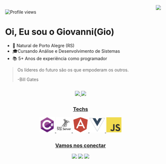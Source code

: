 <img align="right" height="590em" src="https://gist.githubusercontent.com/giovannigb/25916b0c2fd1a4922bded243e16d6da9/raw/72db9a3c2adb692d2b312c4890bd87dea114be78/githubcard.svg"/>
<p align="left"> <img src="https://komarev.com/ghpvc/?username=giovannigb&color=blue" alt="Profile views" /> </p>

# Oi, Eu sou o Giovanni(Gio)

* 📌 Natural de Porto Alegre (RS) 
* 🎓Cursando Análise e Desenvolvimento de Sistemas
* 📚 5+ Anos de experiência como programador

 <blockquote>
  <p>
  Os líderes do futuro são os que empoderam os outros.
 </p>
 -Bill Gates
 </blockquote>
 
 ##
 <div align="center">
  <a href="https://github.com/giovannigb" target="_blank">
  <img height="180em" src="https://github-readme-stats.vercel.app/api?username=giovannigb&show_icons=true&theme=github_dark&include_all_commits=true&count_private=true"/>
  <img height="180em" src="https://github-readme-stats.vercel.app/api/top-langs/?username=giovannigb&layout=compact&langs_count=7&theme=github_dark"/>

 ##
 
 ### Techs
<div display = "inline-block">
   <img height="50" alt="CSharp" title="CSharp" src='https://github.com/devicons/devicon/blob/master/icons/csharp/csharp-original.svg'> 
 <img height="50" alt="Sql Server" title="SqlServer" src='https://github.com/devicons/devicon/blob/master/icons/microsoftsqlserver/microsoftsqlserver-plain-wordmark.svg'>
   <img height="50" alt="Angular" title="Angular" src='https://github.com/devicons/devicon/blob/master/icons/angularjs/angularjs-plain.svg'>
   <img height="50" alt="Vue.js" title="Vue.js" src='https://github.com/devicons/devicon/blob/master/icons/vuejs/vuejs-plain.svg'>
   <img height="50" alt="Javascript" title="javascript" src='https://github.com/devicons/devicon/blob/master/icons/javascript/javascript-original.svg'>

 </div>


##
### Vamos nos conectar
 <a href = "mailto:giovannibonacina@hotmail.com"><img src="https://img.shields.io/badge/Microsoft_Outlook-0078D4?style=for-the-badge&logo=microsoft-outlook&logoColor=white" target="_blank"></a>
  <a href="https://www.linkedin.com/in/giovanni-guarnieri-bonacina-15b190124/" target="_blank"><img src="https://img.shields.io/badge/-LinkedIn-%230077B5?style=for-the-badge&logo=linkedin&logoColor=white" target="_blank"></a>
  <a href="https://instagram.com/giovannigb07" target="_blank"><img src="https://img.shields.io/badge/-Instagram-%23E4405F?style=for-the-badge&logo=instagram&logoColor=white" target="_blank"></a> 

 </div>
